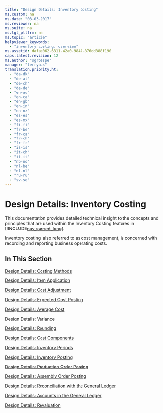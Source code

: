 ```yaml
---
title: "Design Details: Inventory Costing"
ms.custom: na
ms.date: "03-03-2017"
ms.reviewer: na
ms.suite: na
ms.tgt_pltfrm: na
ms.topic: "article"
helpviewer_keywords: 
  - "inventory costing, overview"
ms.assetid: dafaa062-6311-42a0-9849-876dd388f190
caps.latest.revision: 12
ms.author: "sgroespe"
manager: "terryaus"
translation.priority.ht: 
  - "da-dk"
  - "de-at"
  - "de-ch"
  - "de-de"
  - "en-au"
  - "en-ca"
  - "en-gb"
  - "en-in"
  - "en-nz"
  - "es-es"
  - "es-mx"
  - "fi-fi"
  - "fr-be"
  - "fr-ca"
  - "fr-ch"
  - "fr-fr"
  - "is-is"
  - "it-ch"
  - "it-it"
  - "nb-no"
  - "nl-be"
  - "nl-nl"
  - "ru-ru"
  - "sv-se"
---
```

# Design Details: Inventory Costing
This documentation provides detailed technical insight to the concepts and principles that are used within the Inventory Costing features in [!INCLUDE[nav_current_long](../ApplicationDesign/includes/nav_current_long_md.md)].  
  
 Inventory costing, also referred to as cost management, is concerned with recording and reporting business operating costs.  
  
## In This Section  
 [Design Details: Costing Methods](../ApplicationDesign/design-details-costing-methods.md)  
  
 [Design Details: Item Application](../ApplicationDesign/design-details-item-application.md)  
  
 [Design Details: Cost Adjustment](../ApplicationDesign/design-details-cost-adjustment.md)  
  
 [Design Details: Expected Cost Posting](../ApplicationDesign/design-details-expected-cost-posting.md)  
  
 [Design Details: Average Cost](../ApplicationDesign/design-details-average-cost.md)  
  
 [Design Details: Variance](../ApplicationDesign/design-details-variance.md)  
  
 [Design Details: Rounding](../ApplicationDesign/design-details-rounding.md)  
  
 [Design Details: Cost Components](../ApplicationDesign/design-details-cost-components.md)  
  
 [Design Details: Inventory Periods](../ApplicationDesign/design-details-inventory-periods.md)  
  
 [Design Details: Inventory Posting](../ApplicationDesign/design-details-inventory-posting.md)  
  
 [Design Details: Production Order Posting](../ApplicationDesign/design-details-production-order-posting.md)  
  
 [Design Details: Assembly Order Posting](../ApplicationDesign/design-details-assembly-order-posting.md)  
  
 [Design Details: Reconciliation with the General Ledger](../ApplicationDesign/design-details-reconciliation-with-the-general-ledger.md)  
  
 [Design Details: Accounts in the General Ledger](../ApplicationDesign/design-details-accounts-in-the-general-ledger.md)  
  
 [Design Details: Revaluation](../ApplicationDesign/design-details-revaluation.md)